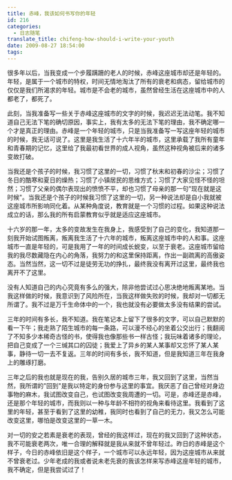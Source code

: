 ```yaml
---
title: 赤峰，我该如何书写你的年轻
id: 216
categories:
  - 日志随笔
translate_title: chifeng-how-should-i-write-your-youth
date: 2009-08-27 18:54:00
tags:
---
```


很多年以后，当我变成一个步履蹒跚的老人的时候，赤峰这座城市却还是年轻的。年轻，是属于一个城市的特权，时间无情地淘汰了所有的衰老和病态，留给城市的仅仅是我们所渴求的年轻。城市是不会老的城市，虽然曾经生活在这座城市中的人都老了，都死了。

此刻，当我准备写一些关于赤峰这座城市的文字的时候，我迟迟无法动笔。我不知道自己无法下笔的确切原因，事实上，我有太多的无法下笔的理由，我不确定哪一个才是真正的理由。赤峰是一个年轻的城市，只是当我准备写一写这座年轻的城市的时候，我无话可说了。这里是我生活了十六年半的城市，这里承载了我所有童年和青春期的记忆，这里给了我最初看世界的成人视角，虽然这种视角被后来的诸多变故打破。

当我还是个孩子的时候，我习惯了这里的一切，习惯了秋末和初春的沙尘；习惯了冬日的酷寒和夏日的燥热；习惯了小镇居民的思维方式；习惯了大家见怪不怪的坦然；习惯了父亲的偶尔表现出的愤愤不平，却也习惯了母亲的那一句"现在就是这时候"。当我还是个孩子的时候我习惯了这里的一切，另一种说法却是自小我就被这座城市所影响同化着。从某种角度说，教育就是一个习惯的过程。如果这种说法成立的话，那么我的所有启蒙教育似乎就是适应这座城市。

十六岁的那一年，太多的变故发生在我身上，我感受到了自己的变化，我知道那一刻我开始试图叛离，叛离我生活了十六年的城市，叛离这座城市中的人和事。这座城市一直是年轻的，可是我用了一年的时间成长蜕变，以至于衰老。这座城市留给我的我尽数藏隐在内心的角落，我努力的和这里保持距离，作出一副疏离的高傲姿态。当然当然，这一切不过是徒劳无功的挣扎，最终我没有离开过这里，最终我也离开不了这里。

没有人知道自己的内心究竟有多么的强大，除非他尝试过心思决绝地叛离某地。当我这样做的时候，我意识到了风险所在，当我这样做失败的时候，我却对一切都无所谓了。我不过是万千生命体中的一个，我也就没有必要做太多没有结果的尝试。

三年的时间有多长，我不知道。我在笔记本上留下了很多的文字，可以自己默默的看一下午；我走熟了陌生城市的每一条路，可以漫不经心的坐着公交出行；我翻阅了不知多少本稀奇古怪的书，使得我也像那些书一样古怪；我玩味着诸多的理论，把自己变成了一个三缄其口的囚徒；我爱上了异乡的某人某事却又忘怀了某人某事，静待一切一去不复返。三年的时间有多长，我不知道，但是我知道三年在我身上的雕琢打磨。

三年之后的我也就是现在的我，告别久居的城市三年，我又回到了这里，当然当然，我所谓的"回到"是我以特定的身份参与这里的事宜。我厌恶了自己曾经对身边事物的麻木，我试图改变自己，也试图改变我周遭的一切。可是，赤峰还是赤峰，还是那个年轻的城市，而我则以一种与年龄不相符的视角来看待这里。我看到了这里的年轻，甚至于看到了这里的幼稚，我同时也看到了自己的无力，我又怎么可能改变这里，哪怕是改变这里的一草一木。

对一切的安之若素是衰老的表现，曾经的我这样过，现在的我又回到了这种状态，我不可能衰老两次，唯一合理的解释就是我从来就不曾年轻过。昨日的赤峰是这个样子，今日的赤峰依旧是这个样子，一个城市可以永远年轻，因为这座城市从来就不曾衰老过。少年老成的我或者说未老先衰的我该怎样来写赤峰这座年轻的城市，我不确定，但是我尝试过了！